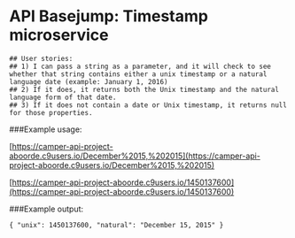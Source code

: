 # API Basejump: Timestamp microservice

```
## User stories:
## 1) I can pass a string as a parameter, and it will check to see whether that string contains either a unix timestamp or a natural language date (example: January 1, 2016)
## 2) If it does, it returns both the Unix timestamp and the natural language form of that date.
## 3) If it does not contain a date or Unix timestamp, it returns null for those properties.
```

###Example usage:

[https://camper-api-project-aboorde.c9users.io/December%2015,%202015](https://camper-api-project-aboorde.c9users.io/December%2015,%202015)

[https://camper-api-project-aboorde.c9users.io/1450137600](https://camper-api-project-aboorde.c9users.io/1450137600)

###Example output:

`{ "unix": 1450137600, "natural": "December 15, 2015" }`